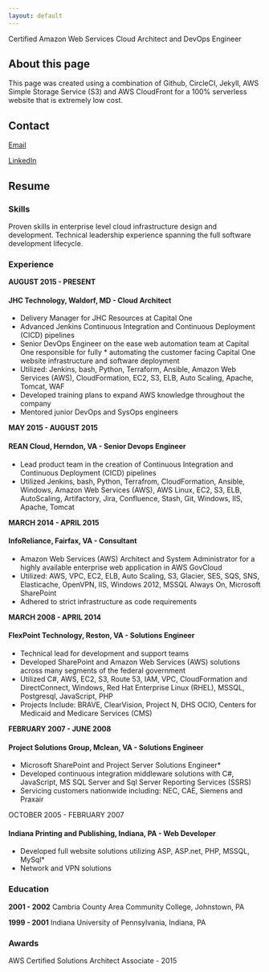 ```yaml
---
layout: default
---
```


Certified Amazon Web Services Cloud Architect and DevOps Engineer

## About this page
This page was created using a combination of Github, CircleCI, Jekyll, AWS Simple Storage Service (S3) and AWS CloudFront for a 100% serverless website that is extremely low cost.

## Contact
[Email](mailto:bpshoe@gmail.com)

[LinkedIn](https://www.linkedin.com/in/brian-shoemaker)

## Resume

### Skills
Proven skills in enterprise level cloud infrastructure design and development. Technical leadership experience spanning the full software development lifecycle.

### Experience

**AUGUST 2015 - PRESENT**
#### JHC Technology, Waldorf, MD - Cloud Architect

* Delivery Manager for JHC Resources at Capital One
* Advanced Jenkins Continuous Integration and Continuous Deployment (CICD) pipelines
* Senior DevOps Engineer on the  ease web automation team at Capital One responsible for fully * automating the customer facing Capital One website infrastructure and software deployment
* Utilized: Jenkins, bash, Python, Terraform, Ansible, Amazon Web Services (AWS), CloudFormation, EC2, S3, ELB, Auto Scaling, Apache, Tomcat, WAF
* Developed training plans to expand AWS knowledge throughout the company
* Mentored junior DevOps and SysOps engineers

**MAY 2015 - AUGUST 2015**
#### REAN Cloud, Herndon, VA - Senior Devops Engineer

* Lead product team in the creation of Continuous Integration and Continuous Deployment (CICD) pipelines
* Utilized Jenkins, bash, Python,  Terrafrom, CloudFormation, Ansible, Windows, Amazon Web Services (AWS), AWS Linux, EC2, S3, ELB, AutoScaling, Artifactory, Jira, Confluence, Stash, Git, Windows, IIS, Apache, Tomcat

**MARCH 2014 - APRIL 2015**
#### InfoReliance, Fairfax, VA - Consultant

* Amazon Web Services (AWS) Architect and System Administrator for a highly available enterprise web application in AWS GovCloud
* Utilized: AWS, VPC, EC2, ELB, Auto Scaling, S3, Glacier, SES, SQS, SNS, Elasticache, OpenVPN, IIS, Windows 2012, MSSQL Always On, Microsoft SharePoint
* Adhered to strict infrastructure as  code requirements

**MARCH 2008 - APRIL 2014**
#### FlexPoint Technology, Reston, VA - Solutions Engineer

* Technical lead for development and support teams
* Developed SharePoint and Amazon Web Services (AWS) solutions across many segments of the federal government
* Utilized C#, AWS, EC2, S3, Route 53, IAM, VPC, CloudFormation and DirectConnect, Windows, Red Hat Enterprise Linux (RHEL), MSSQL, Postgresql, JavaScript, PHP
* Projects Include: BRAVE, ClearVision, Project N, DHS OCIO, Centers for Medicaid and Medicare Services (CMS)

**FEBRUARY  2007 - JUNE 2008**
#### Project Solutions Group, Mclean, VA - Solutions Engineer

* Microsoft SharePoint and Project Server Solutions Engineer* 
* Developed continuous integration  middleware solutions with C#, JavaScript, MS SQL Server and Sql Server Reporting Services (SSRS)
* Servicing customers nationwide including: NEC, CAE, Siemens and Praxair

OCTOBER 2005 - FEBRUARY 2007
#### Indiana Printing and Publishing, Indiana, PA - Web Developer

* Developed full website solutions utilizing ASP, ASP.net, PHP, MSSQL, MySql* 
* Network and VPN solutions

### Education

**2001 - 2002**
Cambria County Area Community College, Johnstown, PA

**1999 - 2001**
Indiana University of Pennsylvania, Indiana, PA

### Awards

AWS Certified Solutions Architect Associate - 2015

<script>
  (function(i,s,o,g,r,a,m){i['GoogleAnalyticsObject']=r;i[r]=i[r]||function(){
  (i[r].q=i[r].q||[]).push(arguments)},i[r].l=1*new Date();a=s.createElement(o),
  m=s.getElementsByTagName(o)[0];a.async=1;a.src=g;m.parentNode.insertBefore(a,m)
  })(window,document,'script','https://www.google-analytics.com/analytics.js','ga');

  ga('create', 'UA-82917409-1', 'auto');
  ga('send', 'pageview');

</script>
